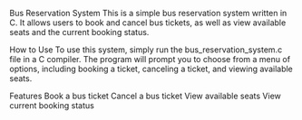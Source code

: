 Bus Reservation System
This is a simple bus reservation system written in C. It allows users to book and cancel bus tickets, as well as view available seats and the current booking status.

How to Use
To use this system, simply run the bus_reservation_system.c file in a C compiler. The program will prompt you to choose from a menu of options, including booking a ticket, canceling a ticket, and viewing available seats.

Features
Book a bus ticket
Cancel a bus ticket
View available seats
View current booking status
